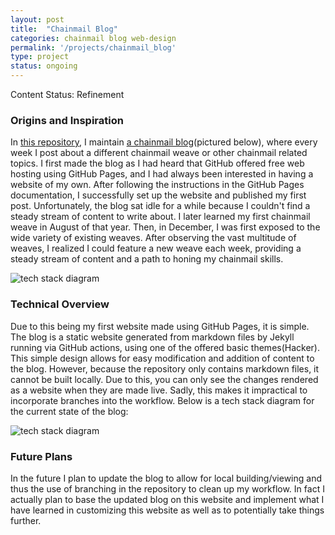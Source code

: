 ```yaml
---
layout: post
title:  "Chainmail Blog"
categories: chainmail blog web-design
permalink: '/projects/chainmail_blog'
type: project
status: ongoing
---
```


Content Status: Refinement

### Origins and Inspiration

In [this repository](https://github.com/moaatt2/test-blog), I maintain [a chainmail blog](https://moaatt2.github.io/test-blog/)(pictured below), where every week I post about a different chainmail weave or other chainmail related topics. I first made the blog as I had heard that GitHub offered free web hosting using GitHub Pages, and I had always been interested in having a website of my own. After following the instructions in the GitHub Pages documentation, I successfully set up the website and published my first post. Unfortunately, the blog sat idle for a while because I couldn't find a steady stream of content to write about. I later learned my first chainmail weave in August of that year. Then, in December, I was first exposed to the wide variety of existing weaves. After observing the vast multitude of weaves, I realized I could feature a new weave each week, providing a steady stream of content and a path to honing my chainmail skills. 

![tech stack diagram](/assets/images/projects/2022-06-19-chainmail-blog/blog_screenshot.png)

### Technical Overview

Due to this being my first website made using GitHub Pages, it is simple. The blog is a static website generated from markdown files by Jekyll running via GitHub actions, using one of the offered basic themes(Hacker). This simple design allows for easy modification and addition of content to the blog. However, because the repository only contains markdown files, it cannot be built locally. Due to this, you can only see the changes rendered as a website when they are made live. Sadly, this makes it impractical to incorporate branches into the workflow. Below is a tech stack diagram for the current state of the blog:

![tech stack diagram](/assets/images/projects/2022-06-19-chainmail-blog/tech_stack_diagram.png)

### Future Plans

In the future I plan to update the blog to allow for local building/viewing  and thus the use of branching in the repository to clean up my workflow. In fact I actually plan to base the updated blog on this website and implement what I have learned in customizing this website as well as to potentially take things further.
